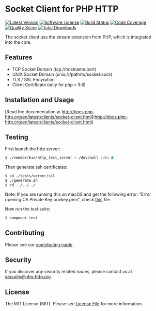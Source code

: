 # Socket Client for PHP HTTP

[![Latest Version](https://img.shields.io/github/release/php-http/socket-client.svg?style=flat-square)](https://github.com/php-http/socket-client/releases)
[![Software License](https://img.shields.io/badge/license-MIT-brightgreen.svg?style=flat-square)](LICENSE)
[![Build Status](https://img.shields.io/travis/php-http/socket-client.svg?branch=master&style=flat-square)](https://travis-ci.org/php-http/socket-client)
[![Code Coverage](https://img.shields.io/scrutinizer/coverage/g/php-http/socket-client.svg?style=flat-square)](https://scrutinizer-ci.com/g/php-http/socket-client)
[![Quality Score](https://img.shields.io/scrutinizer/g/php-http/socket-client.svg?style=flat-square)](https://scrutinizer-ci.com/g/php-http/socket-client)
[![Total Downloads](https://img.shields.io/packagist/dt/php-http/socket-client.svg?style=flat-square)](https://packagist.org/packages/php-http/socket-client)

The socket client use the stream extension from PHP, which is integrated into the core.

## Features

 * TCP Socket Domain (tcp://hostname:port)
 * UNIX Socket Domain (unix:///path/to/socket.sock)
 * TLS / SSL Encyrption
 * Client Certificate (only for php > 5.6)

## Installation and Usage

[Read the documentation at http://docs.php-http.org/en/latest/clients/socket-client.html](http://docs.php-http.org/en/latest/clients/socket-client.html)

## Testing

First launch the http server:

```bash
$ ./vendor/bin/http_test_server > /dev/null 2>&1 &
```

Then generate ssh certificates:

```bash
$ cd ./tests/server/ssl
$ ./generate.sh
$ cd ../../../
```

Note: If you are running this on macOS and get the following error: "Error opening CA Private Key privkey.pem", check [this](ssl-macOS.md) file.

Now run the test suite:

``` bash
$ composer test
```


## Contributing

Please see our [contributing guide](http://docs.php-http.org/en/latest/development/contributing.html).


## Security

If you discover any security related issues, please contact us at [security@php-http.org](mailto:security@php-http.org).


## License

The MIT License (MIT). Please see [License File](LICENSE) for more information.

